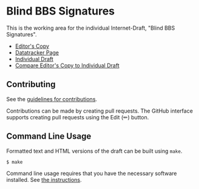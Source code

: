# Blind BBS Signatures

This is the working area for the individual Internet-Draft, "Blind BBS Signatures".

* [Editor's Copy](https://cfrg.github.io/draft-irtf-cfrg-bbs-blind-signatures/#go.draft-irtf-cfrg-bbs-blind-signatures.html)
* [Datatracker Page](https://datatracker.ietf.org/doc/draft-irtf-cfrg-bbs-blind-signatures)
* [Individual Draft](https://datatracker.ietf.org/doc/html/draft-irtf-cfrg-bbs-blind-signatures)
* [Compare Editor's Copy to Individual Draft](https://cfrg.github.io/draft-irtf-cfrg-bbs-blind-signatures/#go.draft-irtf-cfrg-bbs-blind-signatures.diff)


## Contributing

See the
[guidelines for contributions](https://github.com/cfrg/draft-irtf-cfrg-bbs-blind-signatures/blob/main/CONTRIBUTING.md).

Contributions can be made by creating pull requests.
The GitHub interface supports creating pull requests using the Edit (✏) button.


## Command Line Usage

Formatted text and HTML versions of the draft can be built using `make`.

```sh
$ make
```

Command line usage requires that you have the necessary software installed.  See
[the instructions](https://github.com/martinthomson/i-d-template/blob/main/doc/SETUP.md).

